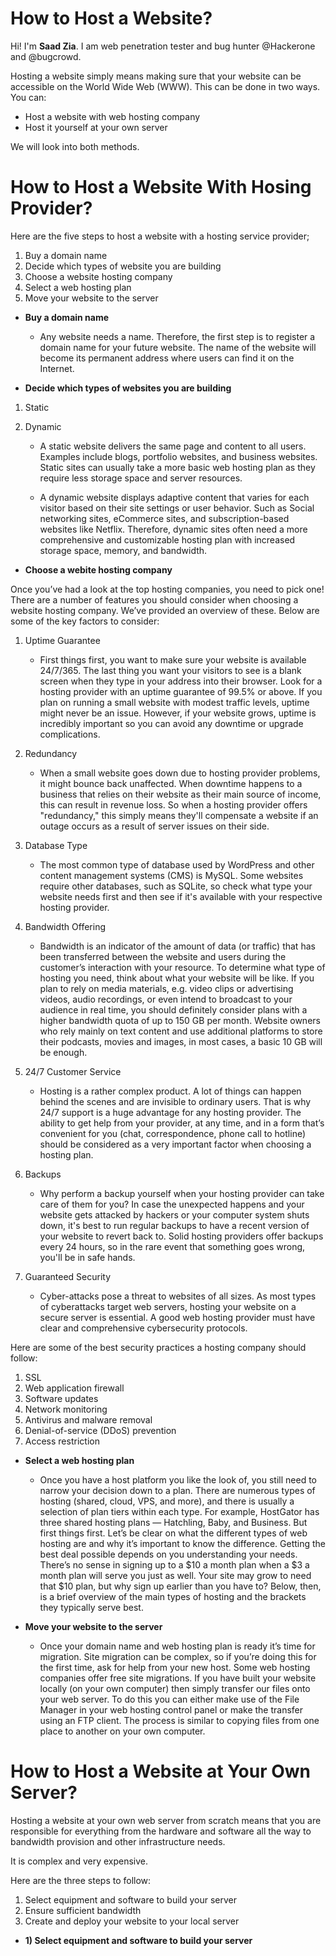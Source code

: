 # How to Host a Website?

Hi! I'm **Saad Zia**. I am web penetration tester and bug hunter @Hackerone and @bugcrowd.

Hosting a website simply means making sure that your website can be accessible on the World Wide Web (WWW). This can be done in two ways. You can: 
   - Host a website with web hosting company
   - Host it yourself at your own server
 
 We will look into both methods.
 
 # How to Host a Website With Hosing Provider?
 
Here are the five steps to host a website with a hosting service provider; 
 
1) Buy a domain name
2) Decide which types of website you are building
3) Choose a website hosting company
4) Select a web hosting plan
5) Move your website to the server


- **Buy a domain name**
     - Any website needs a name. Therefore, the first step is to register a domain name for your future website. The name of the website will become its permanent address where users can find it on the Internet.
     
- **Decide which types of websites you are building**    
  
 1) Static
 2) Dynamic
 
    - A static website delivers the same page and content to all users.
Examples include blogs, portfolio websites, and business websites. Static sites can usually take a more basic web hosting plan as they require less storage space and server resources.
    
    - A dynamic website displays adaptive content that varies for each visitor based on their site settings or user behavior. Such as Social networking sites, eCommerce sites, and subscription-based websites like Netflix.
Therefore, dynamic sites often need a more comprehensive and customizable hosting plan with increased storage space, memory, and bandwidth.

- **Choose a webite hosting company**

Once you’ve had a look at the top hosting companies, you need to pick one! There are a number of features you should consider when choosing a website hosting company.
We’ve provided an overview of these. Below are some of the key factors to consider:

   1) Uptime Guarantee
        - First things first, you want to make sure your website is available 24/7/365. The last thing you want your visitors to see is a blank screen when they type in your address into their browser. Look for a hosting provider with an uptime guarantee of 99.5% or above. If you plan on running a small website with modest traffic levels, uptime might never be an issue. However, if your website grows, uptime is incredibly important so you can avoid any downtime or upgrade complications.
 
   2) Redundancy
      - When a small website goes down due to hosting provider problems, it might bounce back unaffected. When downtime happens to a business that relies on their website as their main source of income, this can result in revenue loss. So when a hosting provider offers "redundancy," this simply means they'll compensate a website if an outage occurs as a result of server issues on their side.

   3) Database Type
      - The most common type of database used by WordPress and other content management systems (CMS) is MySQL. Some websites require other databases, such as SQLite, so check what type your website needs first and then see if it's available with your respective hosting provider.

   4) Bandwidth Offering
      - Bandwidth is an indicator of the amount of data (or traffic) that has been transferred between the website and users during the customer’s interaction with your resource. To determine what type of hosting you need, think about what your website will be like. If you plan to rely on media materials, e.g. video clips or advertising videos, audio recordings, or even intend to broadcast to your audience in real time, you should definitely consider plans with a higher bandwidth quota of up to 150 GB per month. Website owners who rely mainly on text content and use additional platforms to store their podcasts, movies and images, in most cases, a basic 10 GB will be enough.
 
   5) 24/7 Customer Service
      - Hosting is a rather complex product. A lot of things can happen behind the scenes and are invisible to ordinary users. That is why 24/7 support is a huge advantage for any hosting provider. The ability to get help from your provider, at any time, and in a form that’s convenient for you (chat, correspondence, phone call to hotline) should be considered as a very important factor when choosing a hosting plan.

   6) Backups
      - Why perform a backup yourself when your hosting provider can take care of them for you? In case the unexpected happens and your website gets attacked by hackers or your computer system shuts down, it's best to run regular backups to have a recent version of your website to revert back to. Solid hosting providers offer backups every 24 hours, so in the rare event that something goes wrong, you'll be in safe hands.
  
  7) Guaranteed Security 
     - Cyber-attacks pose a threat to websites of all sizes. As most types of cyberattacks target web servers, hosting your website on a secure server is essential. A good web hosting provider must have clear and comprehensive cybersecurity protocols. 

Here are some of the best security practices a hosting company should follow:  

1) SSL
2) Web application firewall
3) Software updates
4) Network monitoring
5) Antivirus and malware removal
6) Denial-of-service (DDoS) prevention
7) Access restriction

- **Select a web hosting plan**

   - Once you have a host platform you like the look of, you still need to narrow your decision down to a plan. There are numerous types of hosting (shared, cloud, VPS, and more), and there is usually a selection of plan tiers within each type. For example, HostGator has three shared hosting plans — Hatchling, Baby, and Business.
But first things first. Let’s be clear on what the different types of web hosting are and why it’s important to know the difference. Getting the best deal possible depends on you understanding your needs. There’s no sense in signing up to a $10 a month plan when a $3 a month plan will serve you just as well. Your site may grow to need that $10 plan, but why sign up earlier than you have to?
Below, then, is a brief overview of the main types of hosting and the brackets they typically serve best.

- **Move your website to the server**

    - Once your domain name and web hosting plan is ready it’s time for migration. Site migration can be complex, so if you’re doing this for the first time, ask for help from your new host. Some web hosting companies offer free site migrations.
If you have built your website locally (on your own computer) then simply transfer our files onto your web server. To do this you can either make use of the File Manager in your web hosting control panel or make the transfer using an FTP client.
The process is similar to copying files from one place to another on your own computer.

 # How to Host a Website at Your Own Server?
 Hosting a website at your own web server from scratch means that you are responsible for everything from the hardware and software all the way to bandwidth provision and other infrastructure needs.

It is complex and very expensive.

Here are the three steps to follow:

1.	Select equipment and software to build your server
2.	Ensure sufficient bandwidth
3.	Create and deploy your website to your local server

- **1) Select equipment and software to build your server**


